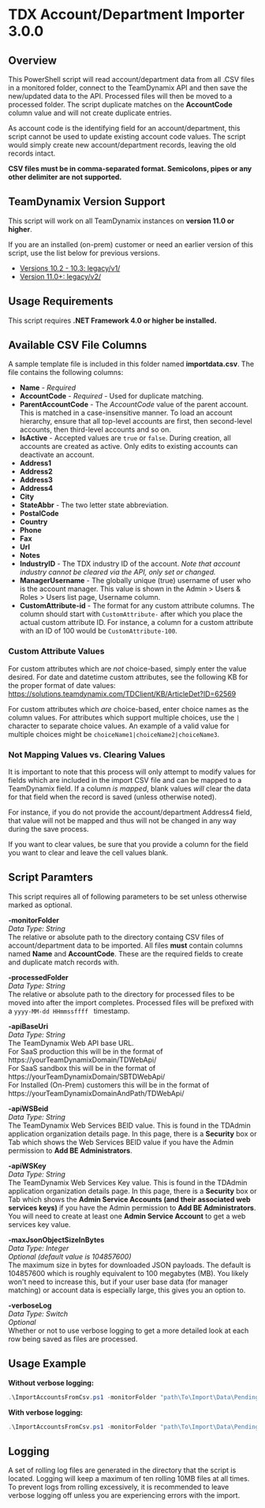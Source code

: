 # TDX Account/Department Importer 3.0.0

## Overview ##
This PowerShell script will read account/department data from all .CSV files in a monitored folder, connect to the TeamDynamix API and then save the new/updated data to the API. Processed files will then be moved to a processed folder. The script duplicate matches on the **AccountCode** column value and will not create duplicate entries. 

As account code is the identifying field for an account/department, this script cannot be used to update existing account code values. The script would simply create new account/department records, leaving the old records intact.

**CSV files must be in comma-separated format. Semicolons, pipes or any other delimiter are not supported.**

## TeamDynamix Version Support ##
This script will work on all TeamDynamix instances on **version 11.0 or higher**.

If you are an installed (on-prem) customer or need an earlier version of this script, use the list below for previous versions.
- <a href="legacy/v1" target="_blank">Versions 10.2 - 10.3: legacy/v1/</a>
- <a href="legacy/v2" target="_blank">Version 11.0+: legacy/v2/</a>

## Usage Requirements ##
This script requires **.NET Framework 4.0 or higher be installed.**

## Available CSV File Columns ##
A sample template file is included in this folder named **importdata.csv**.  The file contains the following columns:

- **Name** - *Required*
- **AccountCode** - *Required* - Used for duplicate matching.
- **ParentAccountCode** - The *AccountCode* value of the parent account. This is matched in a case-insensitive manner. To load an account hierarchy, ensure that all top-level accounts are first, 
then second-level accounts, then third-level accounts and so on.
- **IsActive** - Accepted values are `true` or `false`. During creation, all accounts are created as active. Only edits to existing accounts can deactivate an account.
- **Address1**
- **Address2**
- **Address3**
- **Address4**
- **City**
- **StateAbbr** - The two letter state abbreviation.
- **PostalCode**
- **Country**
- **Phone**
- **Fax**
- **Url**
- **Notes**
- **IndustryID** - The TDX industry ID of the account. *Note that account industry cannot be cleared via the API, only set or changed.*
- **ManagerUsername** - The globally unique (true) username of user who is the account manager. This value is shown in the Admin > Users & Roles > Users list page, Username column.
- **CustomAttribute-id** - The format for any custom attribute columns. The column should start with `CustomAttribute-` after which you place the actual custom attribute ID. For instance, a column for a custom attribute with an ID of 100 would be `CustomAttribute-100`.

### Custom Attribute Values ###
For custom attributes which are *not* choice-based, simply enter the value desired. For date and datetime custom attributes, see the following KB for the proper format of date values:  
https://solutions.teamdynamix.com/TDClient/KB/ArticleDet?ID=62569

For custom attributes which *are* choice-based, enter choice names as the column values. For attributes which support multiple choices, use the `|` character to separate choice values. An example of a valid value for multiple choices might be `choiceName1|choiceName2|choiceName3`.

### Not Mapping Values vs. Clearing Values ###
It is important to note that this process will only attempt to modify values for fields which are included in the import CSV file and can be mapped to a TeamDynamix field. If a column *is mapped*, blank values *will* clear the data for that field when the record is saved (unless otherwise noted).

For instance, if you do not provide the account/department Address4 field, that value will not be mapped and thus will not be changed in any way during the save process.

If you want to clear values, be sure that you provide a column for the field you want to clear and leave the cell values blank.

## Script Paramters ##
This script requires all of following parameters to be set unless otherwise marked as optional.

**-monitorFolder**  
*Data Type: String*  
The relative or absolute path to the directory containg CSV files of account/department data to be imported. All files **must** contain columns named **Name** and **AccountCode**. These are the required fields to create and duplicate match records with.

**-processedFolder**  
*Data Type: String*  
The relative or absolute path to the directory for processed files to be moved into after the import completes. Processed files will be prefixed with a `yyyy-MM-dd HHmmssffff ` timestamp.

**-apiBaseUri**  
*Data Type: String*  
The TeamDynamix Web API base URL.  
For SaaS production this will be in the format of https://yourTeamDynamixDomain/TDWebApi/  
For SaaS sandbox this will be in the format of https://yourTeamDynamixDomain/SBTDWebApi/  
For Installed (On-Prem) customers this will be in the format of https://yourTeamDynamixDomainAndPath/TDWebApi/

**-apiWSBeid**  
*Data Type: String*  
The TeamDynamix Web Services BEID value. This is found in the TDAdmin application organization details page. In this page, there is a **Security** box or Tab which shows the Web Services BEID value if you have the Admin permission to **Add BE Administrators**.

**-apiWSKey**  
*Data Type: String*  
The TeamDynamix Web Services Key value. This is found in the TDAdmin application organization details page. In this page, there is a **Security** box or Tab which shows the **Admin Service Accounts (and their associated web services keys)** if you have the Admin permission to **Add BE Administrators**. You will need to create at least one **Admin Service Account** to get a web services key value.

**-maxJsonObjectSizeInBytes**  
*Data Type: Integer*  
*Optional (default value is 104857600)*  
The maximum size in bytes for downloaded JSON payloads. The default is 104857600 which is roughly equivalent to 100 megabytes (MB). You likely won't need to increase this, but if your user base data (for manager matching) or account data is especially large, this gives you an option to.

**-verboseLog**  
*Data Type: Switch*  
*Optional*  
Whether or not to use verbose logging to get a more detailed look at each row being saved as files are processed.

## Usage Example ##
**Without verbose logging:**  
```powershell
.\ImportAccountsFromCsv.ps1 -monitorFolder "path\To\Import\Data\Pending\" -processedFolder "path\To\Import\Data\Submitted" -apiBaseUri "https://yourTeamDynamixDomain/TDWebApi/" -apiWSBeid "apiWSBeidFromTDAdmin" -apiWSKey "apiWSKeyFromTDAdmin"
```

**With verbose logging:**  
```powershell
.\ImportAccountsFromCsv.ps1 -monitorFolder "path\To\Import\Data\Pending\" -processedFolder "path\To\Import\Data\Submitted" -apiBaseUri "https://yourTeamDynamixDomain/TDWebApi/" -apiWSBeid "apiWSBeidFromTDAdmin" -apiWSKey "apiWSKeyFromTDAdmin" -verboseLog
```

## Logging ##
A set of rolling log files are generated in the directory that the script is located. Logging will keep a maximum of ten rolling 10MB files at all times. To prevent logs from rolling excessively, it is recommended to leave verbose logging off unless you are experiencing errors with the import.